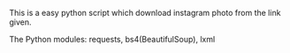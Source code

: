 This is a easy python script which download instagram photo from the link given.

The Python modules: requests, bs4(BeautifulSoup), lxml
